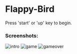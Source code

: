 # Flappy-Bird
Press 'start' or 'up' key to begin.

### Screenshots:

![intro](https://user-images.githubusercontent.com/79649501/122679047-e8110b80-d206-11eb-8b1a-436bdc86ca39.PNG)
![game](https://user-images.githubusercontent.com/79649501/122679033-db8cb300-d206-11eb-80fd-bdd22958984e.PNG)
![gameover](https://user-images.githubusercontent.com/79649501/122679036-ddef0d00-d206-11eb-82e5-84428dc5e828.PNG)

